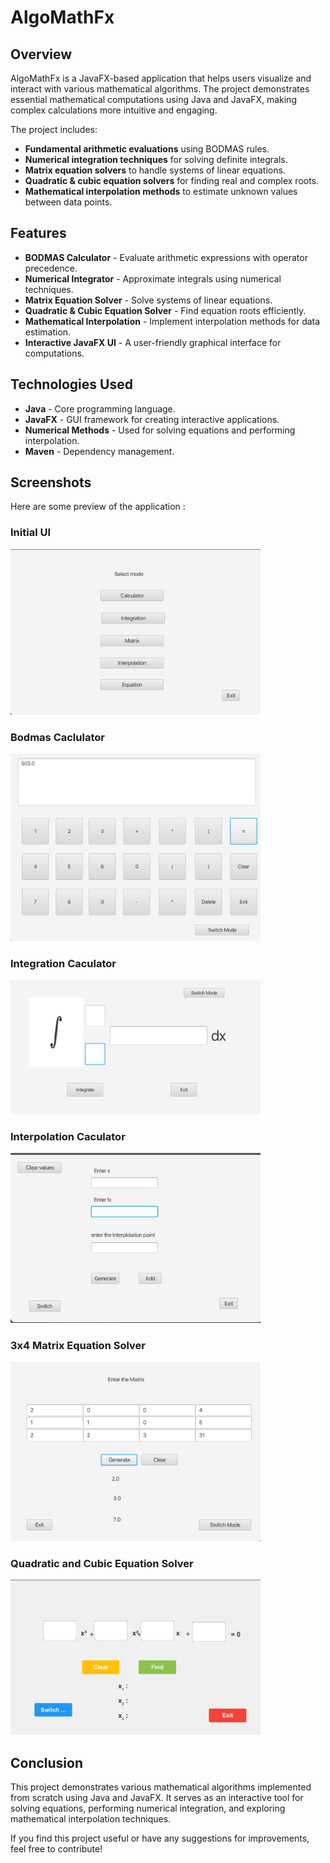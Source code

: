 # AlgoMathFx

## Overview  
AlgoMathFx is a JavaFX-based application that helps users visualize and interact with various mathematical algorithms. The project demonstrates essential mathematical computations using Java and JavaFX, making complex calculations more intuitive and engaging.

The project includes:  
- **Fundamental arithmetic evaluations** using BODMAS rules.  
- **Numerical integration techniques** for solving definite integrals.  
- **Matrix equation solvers** to handle systems of linear equations.  
- **Quadratic & cubic equation solvers** for finding real and complex roots.  
- **Mathematical interpolation methods** to estimate unknown values between data points.  

## Features  
- **BODMAS Calculator** - Evaluate arithmetic expressions with operator precedence.  
- **Numerical Integrator** - Approximate integrals using numerical techniques.  
- **Matrix Equation Solver** - Solve systems of linear equations.  
- **Quadratic & Cubic Equation Solver** - Find equation roots efficiently.  
- **Mathematical Interpolation** - Implement interpolation methods for data estimation.  
- **Interactive JavaFX UI** - A user-friendly graphical interface for computations.  

## Technologies Used  
- **Java** - Core programming language.  
- **JavaFX** - GUI framework for creating interactive applications.  
- **Numerical Methods** - Used for solving equations and performing interpolation.  
- **Maven**  - Dependency management.  

## Screenshots
  Here are some preview of the application :

### Initial UI
<img src="Images/OriginalUI.png" alt="Original UI" width="400">

### Bodmas Caclulator
<img src="Images/CalculatorUI.png" alt="BODMAS Calculator" width="400">

### Integration Caculator
<img src="Images/IntegrationUI.png" alt="Integration Calculator" width="400">

### Interpolation Caculator
<img src="Images/InterpolationUI.png" alt="Interpolation Calculator" width="400">

### 3x4 Matrix Equation Solver
<img src="Images/MatrixUI.png" alt="Matrix Equation Solver" width="400">

### Quadratic and Cubic Equation Solver
<img src="Images/CubicEquation.png" alt="Cubic Equation Solver" width="400">

## Conclusion

This project demonstrates various mathematical algorithms implemented from scratch using Java and JavaFX. 
It serves as an interactive tool for solving equations, performing numerical integration, and exploring mathematical interpolation techniques. 

If you find this project useful or have any suggestions for improvements, feel free to contribute!



  
